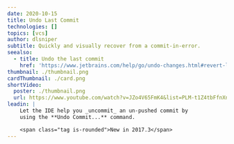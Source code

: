 ```yaml
---
date: 2020-10-15
title: Undo Last Commit
technologies: []
topics: [vcs]
author: dlsniper
subtitle: Quickly and visually recover from a commit-in-error.
seealso:
  - title: Undo the last commit
    href: 'https://www.jetbrains.com/help/go/undo-changes.html#revert-last-commit'
thumbnail: ./thumbnail.png
cardThumbnail: ./card.png
shortVideo:
  poster: ./thumbnail.png
  url: https://www.youtube.com/watch?v=JZo4V65FmK4&list=PLM-t1Z4tbFfnXnghmtk6WVz10_pivOw25&index=35&t=0s
leadin: |
    Let the IDE help you _uncommit_ an un-pushed commit by
    using the **Undo Commit...** command.

    <span class="tag is-rounded">New in 2017.3</span>
---
```

